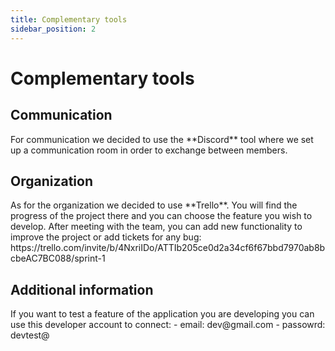 ```yaml
---
title: Complementary tools
sidebar_position: 2
---
```


# Complementary tools

## Communication

<div>
    For communication we decided to use the **Discord** tool where we set up a communication room in order to exchange between members.
</div>

## Organization

<div>
    As for the organization we decided to use **Trello**. You will find the progress of the project there and you can choose the feature you wish to develop. After meeting with the team, you can add new functionality to improve the project or add tickets for any bug: 
    https://trello.com/invite/b/4NxriIDo/ATTIb205ce0d2a34cf6f67bbd7970ab8bcbeAC7BC088/sprint-1
</div>

## Additional information

<div>
    If you want to test a feature of the application you are developing you can use this developer account to connect: 
        - email: dev@gmail.com
        - passowrd: devtest@
</div>
